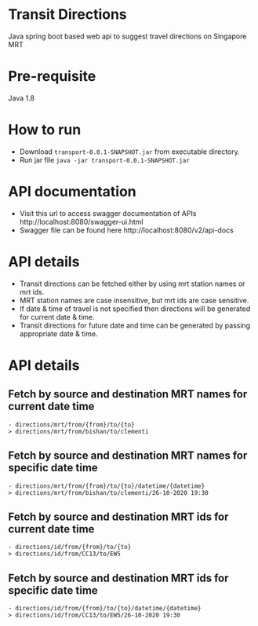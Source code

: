 # Transit Directions
Java spring boot based web api to suggest travel directions on Singapore MRT

# Pre-requisite
Java 1.8

# How to run
- Download `transport-0.0.1-SNAPSHOT.jar` from executable directory.
- Run jar file `java -jar transport-0.0.1-SNAPSHOT.jar`

# API documentation
- Visit this url to access swagger documentation of APIs
  http://localhost:8080/swagger-ui.html
- Swagger file can be found here
  http://localhost:8080/v2/api-docs
  
# API details
- Transit directions can be fetched either by using mrt station names or mrt ids.
- MRT station names are case insensitive, but mrt ids are case sensitive.
- If date & time of travel is not specified then directions will be generated for current date & time.
- Transit directions for future date and time can be generated by passing appropriate date & time.

# API details 
## Fetch by source and destination MRT names for current date time
    - directions/mrt/from/{from}/to/{to}
    > directions/mrt/from/bishan/to/clementi
## Fetch by source and destination MRT names for specific date time 
    - directions/mrt/from/{from}/to/{to}/datetime/{datetime}
    > directions/mrt/from/bishan/to/clementi/26-10-2020 19:30
## Fetch by source and destination MRT ids for current date time
    - directions/id/from/{from}/to/{to}
    > directions/id/from/CC13/to/EW5
## Fetch by source and destination MRT ids for specific date time 
    - directions/id/from/{from}/to/{to}/datetime/{datetime}
    > directions/id/from/CC13/to/EW5/26-10-2020 19:30   
  
